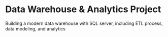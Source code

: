 # Data Warehouse & Analytics Project
Building a modern data warehouse with SQL server, including ETL process, data modeling, and analytics
